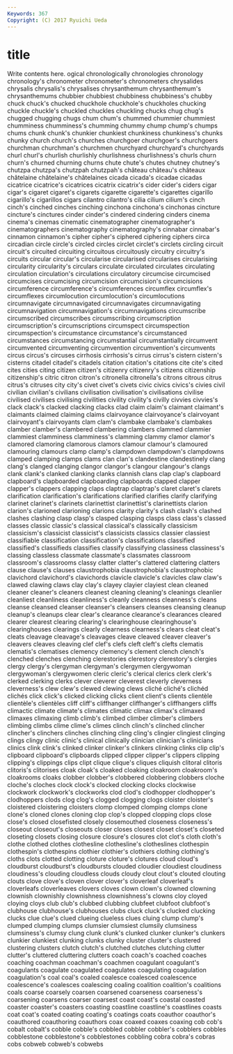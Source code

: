 ```yaml
---
Keywords: 367 
Copyright: (C) 2017 Ryuichi Ueda
---
```


# title

Write contents here.
ogical chronologically chronologies chronology chronology's chronometer chronometer's
chronometers chrysalides chrysalis chrysalis's chrysalises chrysanthemum chrysanthemum's chrysanthemums chubbier chubbiest
chubbiness chubbiness's chubby chuck chuck's chucked chuckhole chuckhole's chuckholes chucking
chuckle chuckle's chuckled chuckles chuckling chucks chug chug's chugged chugging
chugs chum chum's chummed chummier chummiest chumminess chumminess's chumming chummy
chump chump's chumps chums chunk chunk's chunkier chunkiest chunkiness chunkiness's
chunks chunky church church's churches churchgoer churchgoer's churchgoers churchman churchman's
churchmen churchyard churchyard's churchyards churl churl's churlish churlishly churlishness churlishness's
churls churn churn's churned churning churns chute chute's chutes chutney
chutney's chutzpa chutzpa's chutzpah chutzpah's château château's châteaux châtelaine châtelaine's
châtelaines cicada cicada's cicadae cicadas cicatrice cicatrice's cicatrices cicatrix cicatrix's
cider cider's ciders cigar cigar's cigaret cigaret's cigarets cigarette cigarette's
cigarettes cigarillo cigarillo's cigarillos cigars cilantro cilantro's cilia cilium cilium's
cinch cinch's cinched cinches cinching cinchona cinchona's cinchonas cincture cincture's
cinctures cinder cinder's cindered cindering cinders cinema cinema's cinemas cinematic
cinematographer cinematographer's cinematographers cinematography cinematography's cinnabar cinnabar's cinnamon cinnamon's cipher
cipher's ciphered ciphering ciphers circa circadian circle circle's circled circles
circlet circlet's circlets circling circuit circuit's circuited circuiting circuitous circuitously
circuitry circuitry's circuits circular circular's circularise circularised circularises circularising circularity
circularity's circulars circulate circulated circulates circulating circulation circulation's circulations circulatory
circumcise circumcised circumcises circumcising circumcision circumcision's circumcisions circumference circumference's circumferences
circumflex circumflex's circumflexes circumlocution circumlocution's circumlocutions circumnavigate circumnavigated circumnavigates circumnavigating
circumnavigation circumnavigation's circumnavigations circumscribe circumscribed circumscribes circumscribing circumscription circumscription's circumscriptions
circumspect circumspection circumspection's circumstance circumstance's circumstanced circumstances circumstancing circumstantial circumstantially
circumvent circumvented circumventing circumvention circumvention's circumvents circus circus's circuses cirrhosis
cirrhosis's cirrus cirrus's cistern cistern's cisterns citadel citadel's citadels citation
citation's citations cite cite's cited cites cities citing citizen citizen's
citizenry citizenry's citizens citizenship citizenship's citric citron citron's citronella citronella's
citrons citrous citrus citrus's citruses city city's civet civet's civets
civic civics civics's civies civil civilian civilian's civilians civilisation civilisation's
civilisations civilise civilised civilises civilising civilities civility civility's civilly civvies
civvies's clack clack's clacked clacking clacks clad claim claim's claimant
claimant's claimants claimed claiming claims clairvoyance clairvoyance's clairvoyant clairvoyant's clairvoyants
clam clam's clambake clambake's clambakes clamber clamber's clambered clambering clambers
clammed clammier clammiest clamminess clamminess's clamming clammy clamor clamor's clamored
clamoring clamorous clamors clamour clamour's clamoured clamouring clamours clamp clamp's
clampdown clampdown's clampdowns clamped clamping clamps clams clan clan's clandestine
clandestinely clang clang's clanged clanging clangor clangor's clangour clangour's clangs
clank clank's clanked clanking clanks clannish clans clap clap's clapboard
clapboard's clapboarded clapboarding clapboards clapped clapper clapper's clappers clapping claps
claptrap claptrap's claret claret's clarets clarification clarification's clarifications clarified clarifies
clarify clarifying clarinet clarinet's clarinets clarinettist clarinettist's clarinettists clarion clarion's
clarioned clarioning clarions clarity clarity's clash clash's clashed clashes clashing
clasp clasp's clasped clasping clasps class class's classed classes classic
classic's classical classical's classically classicism classicism's classicist classicist's classicists classics
classier classiest classifiable classification classification's classifications classified classified's classifieds classifies
classify classifying classiness classiness's classing classless classmate classmate's classmates classroom
classroom's classrooms classy clatter clatter's clattered clattering clatters clause clause's
clauses claustrophobia claustrophobia's claustrophobic clavichord clavichord's clavichords clavicle clavicle's clavicles
claw claw's clawed clawing claws clay clay's clayey clayier clayiest
clean cleaned cleaner cleaner's cleaners cleanest cleaning cleaning's cleanings cleanlier
cleanliest cleanliness cleanliness's cleanly cleanness cleanness's cleans cleanse cleansed cleanser
cleanser's cleansers cleanses cleansing cleanup cleanup's cleanups clear clear's clearance
clearance's clearances cleared clearer clearest clearing clearing's clearinghouse clearinghouse's clearinghouses
clearings clearly clearness clearness's clears cleat cleat's cleats cleavage cleavage's
cleavages cleave cleaved cleaver cleaver's cleavers cleaves cleaving clef clef's
clefs cleft cleft's clefts clematis clematis's clematises clemency clemency's clement
clench clench's clenched clenches clenching clerestories clerestory clerestory's clergies clergy
clergy's clergyman clergyman's clergymen clergywoman clergywoman's clergywomen cleric cleric's clerical
clerics clerk clerk's clerked clerking clerks clever cleverer cleverest cleverly
cleverness cleverness's clew clew's clewed clewing clews cliché cliché's clichéd
clichés click click's clicked clicking clicks client client's clients clientèle
clientèle's clientèles cliff cliff's cliffhanger cliffhanger's cliffhangers cliffs climactic climate
climate's climates climatic climax climax's climaxed climaxes climaxing climb climb's
climbed climber climber's climbers climbing climbs clime clime's climes clinch
clinch's clinched clincher clincher's clinchers clinches clinching cling cling's clingier
clingiest clinging clings clingy clinic clinic's clinical clinically clinician clinician's
clinicians clinics clink clink's clinked clinker clinker's clinkers clinking clinks
clip clip's clipboard clipboard's clipboards clipped clipper clipper's clippers clipping
clipping's clippings clips clipt clique clique's cliques cliquish clitoral clitoris
clitoris's clitorises cloak cloak's cloaked cloaking cloakroom cloakroom's cloakrooms cloaks
clobber clobber's clobbered clobbering clobbers cloche cloche's cloches clock clock's
clocked clocking clocks clockwise clockwork clockwork's clockworks clod clod's clodhopper
clodhopper's clodhoppers clods clog clog's clogged clogging clogs cloister cloister's
cloistered cloistering cloisters clomp clomped clomping clomps clone clone's cloned
clones cloning clop clop's clopped clopping clops close close's closed
closefisted closely closemouthed closeness closeness's closeout closeout's closeouts closer closes
closest closet closet's closeted closeting closets closing closure closure's closures
clot clot's cloth cloth's clothe clothed clothes clothesline clothesline's clotheslines
clothespin clothespin's clothespins clothier clothier's clothiers clothing clothing's cloths clots
clotted clotting cloture cloture's clotures cloud cloud's cloudburst cloudburst's cloudbursts
clouded cloudier cloudiest cloudiness cloudiness's clouding cloudless clouds cloudy clout
clout's clouted clouting clouts clove clove's cloven clover clover's cloverleaf
cloverleaf's cloverleafs cloverleaves clovers cloves clown clown's clowned clowning clownish
clownishly clownishness clownishness's clowns cloy cloyed cloying cloys club club's
clubbed clubbing clubfeet clubfoot clubfoot's clubhouse clubhouse's clubhouses clubs cluck
cluck's clucked clucking clucks clue clue's clued clueing clueless clues
cluing clump clump's clumped clumping clumps clumsier clumsiest clumsily clumsiness
clumsiness's clumsy clung clunk clunk's clunked clunker clunker's clunkers clunkier
clunkiest clunking clunks clunky cluster cluster's clustered clustering clusters clutch
clutch's clutched clutches clutching clutter clutter's cluttered cluttering clutters coach
coach's coached coaches coaching coachman coachman's coachmen coagulant coagulant's coagulants
coagulate coagulated coagulates coagulating coagulation coagulation's coal coal's coaled coalesce
coalesced coalescence coalescence's coalesces coalescing coaling coalition coalition's coalitions coals
coarse coarsely coarsen coarsened coarseness coarseness's coarsening coarsens coarser coarsest
coast coast's coastal coasted coaster coaster's coasters coasting coastline coastline's
coastlines coasts coat coat's coated coating coating's coatings coats coauthor
coauthor's coauthored coauthoring coauthors coax coaxed coaxes coaxing cob cob's
cobalt cobalt's cobble cobble's cobbled cobbler cobbler's cobblers cobbles cobblestone
cobblestone's cobblestones cobbling cobra cobra's cobras cobs cobweb cobweb's cobwebs
